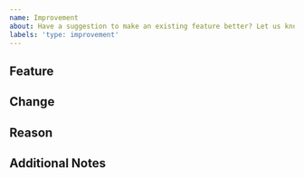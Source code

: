 ```yaml
---
name: Improvement
about: Have a suggestion to make an existing feature better? Let us know!
labels: 'type: improvement'
---
```


## Feature
<!-- Which feature would you like to modify? -->



## Change
<!-- What change would you like to make to it? -->



## Reason
<!-- Why do you want to make this change? -->



## Additional Notes
<!-- Anything else relevant to add can go here -->
